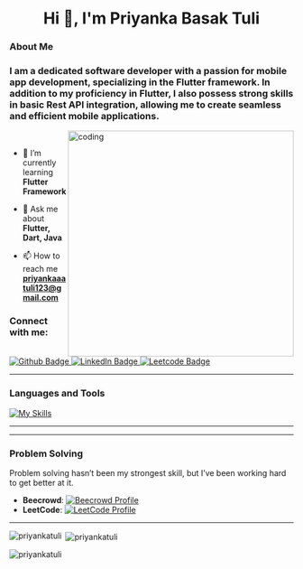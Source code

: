 <h1 align="center">Hi 👋, I'm Priyanka Basak Tuli</h1>
<h3 align="left"> About Me</h2></h2>
<h3 align="left">I am a dedicated software developer with a passion for mobile app development, specializing in the Flutter framework. In addition to my proficiency in Flutter, I also possess strong skills in basic Rest API integration, allowing me to create seamless and efficient mobile applications.</h3>

<img align="right" alt="coding" width="400" src="https://camo.githubusercontent.com/3e38d30f04e42688871c3de0a94852b9ec3c3b767e3ec2f9740fb144e462c47f/68747470733a2f2f63646e2e6472696262626c652e636f6d2f75736572732f323730343431342f73637265656e73686f74732f373436363930332f6d656469612f62303861623537363331366264343538326665663138396634373163643965352e676966">

</br>

- 🌱 I’m currently learning **Flutter Framework**

- 💬 Ask me about **Flutter, Dart, Java**

- 📫 How to reach me **priyankaaatuli123@gmail.com**

### Connect with me: 
<div id="badges">
   
<a href="https://github.com/priyankatuli" target="_blank">
    <img src="https://img.shields.io/badge/Github-white?style=for-the-badge&logo=github&logoColor=black" alt="Github Badge"/>
</a> 
   
<a href="https://linkedin.com/in/priyanka-basak-tuli" target="_blank">
    <img src="https://img.shields.io/badge/LinkedIn-blue?style=for-the-badge&logo=linkedin&logoColor=white" alt="LinkedIn Badge"/>
</a>
  
<a href="https://www.leetcode.com/tulii47" target="_blank">
    <img src="https://img.shields.io/badge/Leetcode-black?style=for-the-badge&logo=leetcode&logoColor=white" alt="Leetcode Badge"/>
</a>
  
</div>

---

### Languages and Tools
[![My Skills](https://skillicons.dev/icons?i=flutter,dart,firebase,github,git,postman,mysql,html,css,java,c,androidstudio&perline=5)](https://skillicons.dev)

---
---

### Problem Solving
Problem solving hasn’t been my strongest skill, but I’ve been working hard to get better at it.
- **Beecrowd**: [![Beecrowd Profile](https://img.shields.io/badge/Beecrowd-Profile-brightgreen)](https://judge.beecrowd.com/en/profile/905620)
- **LeetCode**: [![LeetCode Profile](https://img.shields.io/badge/LeetCode-Profile-orange)](https://www.leetcode.com/tulii47)

---

<p><img align="left" src="https://github-readme-stats.vercel.app/api/top-langs?username=priyankatuli&show_icons=true&locale=en&layout=compact&theme=tokyonight" alt="priyankatuli" /></p>

<p>&nbsp;<img align="center" src="https://github-readme-stats.vercel.app/api?username=priyankatuli&show_icons=true&locale=en&theme=tokyonight" alt="priyankatuli" /></p>

<p><img align="center" src="https://github-readme-streak-stats.herokuapp.com/?user=priyankatuli&" alt="priyankatuli" /></p>
